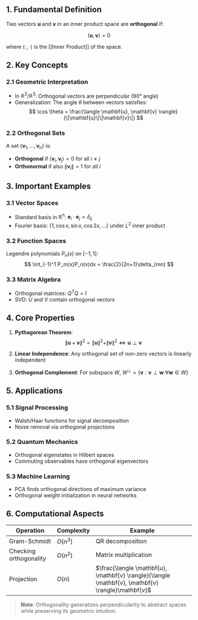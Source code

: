 ## 1. Fundamental Definition
Two vectors **u** and **v** in an inner product space are **orthogonal** if:

$$
\langle \mathbf{u}, \mathbf{v} \rangle = 0
$$

where $\langle \cdot, \cdot \rangle$ is the [[Inner Product]] of the space.

## 2. Key Concepts

### 2.1 Geometric Interpretation
- In $\mathbb{R}^2$/$\mathbb{R}^3$: Orthogonal vectors are perpendicular (90° angle)
- Generalization: The angle $\theta$ between vectors satisfies:
  $$
  \cos \theta = \frac{\langle \mathbf{u}, \mathbf{v} \rangle}{\|\mathbf{u}\|\|\mathbf{v}\|}
  $$

### 2.2 Orthogonal Sets
A set $\{\mathbf{v}_1, ..., \mathbf{v}_n\}$ is:
- **Orthogonal** if $\langle \mathbf{v}_i, \mathbf{v}_j \rangle = 0$ for all $i \neq j$
- **Orthonormal** if also $\|\mathbf{v}_i\| = 1$ for all $i$

## 3. Important Examples

### 3.1 Vector Spaces
- Standard basis in $\mathbb{R}^n$: $\mathbf{e}_i \cdot \mathbf{e}_j = \delta_{ij}$
- Fourier basis: $\{1, \cos x, \sin x, \cos 2x, ...\}$ under $L^2$ inner product

### 3.2 Function Spaces
Legendre polynomials $P_n(x)$ on $[-1,1]$:
$$
\int_{-1}^1 P_m(x)P_n(x)dx = \frac{2}{2n+1}\delta_{mn}
$$

### 3.3 Matrix Algebra
- Orthogonal matrices: $Q^TQ = I$
- SVD: $U$ and $V$ contain orthogonal vectors

## 4. Core Properties

1. **Pythagorean Theorem**:
   $$
   \|\mathbf{u} + \mathbf{v}\|^2 = \|\mathbf{u}\|^2 + \|\mathbf{v}\|^2 \iff \mathbf{u} \perp \mathbf{v}
   $$

2. **Linear Independence**:
   Any orthogonal set of non-zero vectors is linearly independent

3. **Orthogonal Complement**:
   For subspace $W$, $W^\perp = \{\mathbf{v} : \mathbf{v} \perp \mathbf{w}\ \forall \mathbf{w} \in W\}$

## 5. Applications

### 5.1 Signal Processing
- Walsh/Haar functions for signal decomposition
- Noise removal via orthogonal projections

### 5.2 Quantum Mechanics
- Orthogonal eigenstates in Hilbert spaces
- Commuting observables have orthogonal eigenvectors

### 5.3 Machine Learning
- PCA finds orthogonal directions of maximum variance
- Orthogonal weight initialization in neural networks

## 6. Computational Aspects
| Operation | Complexity | Example |
|-----------|------------|---------|
| Gram-Schmidt | $O(n^3)$ | QR decomposition |
| Checking orthogonality | $O(n^2)$ | Matrix multiplication |
| Projection | $O(n)$ | $\frac{\langle \mathbf{u}, \mathbf{v} \rangle}{\langle \mathbf{v}, \mathbf{v} \rangle}\mathbf{v}$ |

> **Note**: Orthogonality generalizes perpendicularity to abstract spaces while preserving its geometric intuition.